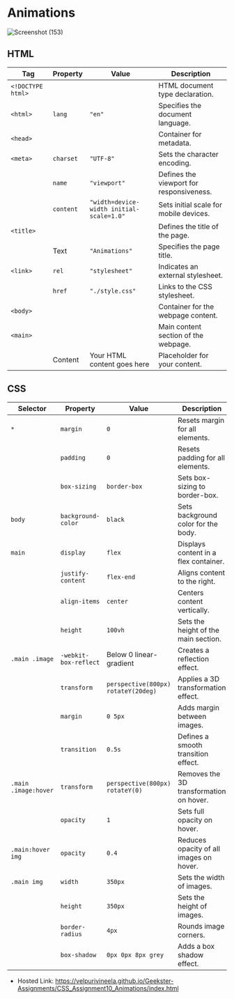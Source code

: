 # Animations
![Screenshot (153)](https://github.com/VelpuriVineela/Geekster-Assignments/assets/134683293/26870e83-819e-49bd-8438-1111da0fda8e)

## HTML

| Tag                | Property              | Value                                      | Description                            |
|--------------------|-----------------------|--------------------------------------------|----------------------------------------|
| `<!DOCTYPE html>`  |                       |                                            | HTML document type declaration.        |
| `<html>`           | `lang`                | `"en"`                                     | Specifies the document language.       |
| `<head>`           |                       |                                            | Container for metadata.                |
| `<meta>`           | `charset`             | `"UTF-8"`                                  | Sets the character encoding.           |
|                    | `name`                | `"viewport"`                               | Defines the viewport for responsiveness.|
|                    | `content`             | `"width=device-width initial-scale=1.0"`  | Sets initial scale for mobile devices. |
| `<title>`          |                       |                                            | Defines the title of the page.         |
|                    | Text                  | `"Animations"`                             | Specifies the page title.              |
| `<link>`           | `rel`                 | `"stylesheet"`                             | Indicates an external stylesheet.      |
|                    | `href`                | `"./style.css"`                            | Links to the CSS stylesheet.           |
| `<body>`           |                       |                                            | Container for the webpage content.     |
| `<main>`           |                       |                                            | Main content section of the webpage.   |
|                    | Content               | Your HTML content goes here                | Placeholder for your content.          |

## CSS

| Selector           | Property              | Value                                      | Description                            |
|--------------------|-----------------------|--------------------------------------------|----------------------------------------|
| `*`                | `margin`              | `0`                                        | Resets margin for all elements.        |
|                    | `padding`             | `0`                                        | Resets padding for all elements.       |
|                    | `box-sizing`          | `border-box`                               | Sets box-sizing to border-box.        |
| `body`             | `background-color`    | `black`                                    | Sets background color for the body.   |
| `main`             | `display`             | `flex`                                     | Displays content in a flex container.  |
|                    | `justify-content`     | `flex-end`                                 | Aligns content to the right.           |
|                    | `align-items`         | `center`                                   | Centers content vertically.            |
|                    | `height`              | `100vh`                                    | Sets the height of the main section.  |
| `.main .image`     | `-webkit-box-reflect` | Below 0 linear-gradient                   | Creates a reflection effect.           |
|                    | `transform`           | `perspective(800px) rotateY(20deg)`        | Applies a 3D transformation effect.    |
|                    | `margin`              | `0 5px`                                    | Adds margin between images.            |
|                    | `transition`          | `0.5s`                                     | Defines a smooth transition effect.    |
| `.main .image:hover`| `transform`          | `perspective(800px) rotateY(0)`           | Removes the 3D transformation on hover.|
|                    | `opacity`             | `1`                                        | Sets full opacity on hover.            |
| `.main:hover img`  | `opacity`             | `0.4`                                      | Reduces opacity of all images on hover.|
| `.main img`        | `width`               | `350px`                                    | Sets the width of images.             |
|                    | `height`              | `350px`                                    | Sets the height of images.            |
|                    | `border-radius`       | `4px`                                      | Rounds image corners.                  |
|                    | `box-shadow`          | `0px 0px 8px grey`                        | Adds a box shadow effect.              |

- Hosted Link: https://velpurivineela.github.io/Geekster-Assignments/CSS_Assignment10_Animations/index.html
